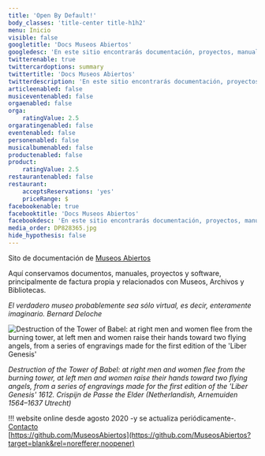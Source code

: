 ```yaml
---
title: 'Open By Default!'
body_classes: 'title-center title-h1h2'
menu: Inicio
visible: false
googletitle: 'Docs Museos Abiertos'
googledesc: 'En este sitio encontrarás documentación, proyectos, manuales y software, principalmente relacionados con Museos, Archivos y Bibliotecas.'
twitterenable: true
twittercardoptions: summary
twittertitle: 'Docs Museos Abiertos'
twitterdescription: 'En este sitio encontrarás documentación, proyectos, manuales y software, principalmente relacionados con Museos, Archivos y Bibliotecas.'
articleenabled: false
musiceventenabled: false
orgaenabled: false
orga:
    ratingValue: 2.5
orgaratingenabled: false
eventenabled: false
personenabled: false
musicalbumenabled: false
productenabled: false
product:
    ratingValue: 2.5
restaurantenabled: false
restaurant:
    acceptsReservations: 'yes'
    priceRange: $
facebookenable: true
facebooktitle: 'Docs Museos Abiertos'
facebookdesc: 'En este sitio encontrarás documentación, proyectos, manuales y software, principalmente relacionados con Museos, Archivos y Bibliotecas.'
media_order: DP828365.jpg
hide_hypothesis: false
---
```


Sito de documentación de [Museos Abiertos](https://museosabiertos.org)

Aquí conservamos documentos, manuales, proyectos y software, principalmente de factura propia y relacionados con Museos, Archivos y Bibliotecas.

<cite>El verdadero museo probablemente sea sólo virtual, es decir, enteramente imaginario. Bernard Deloche</cite>

![Destruction of the Tower of Babel: at right men and women flee from the burning tower, at left men and women raise their hands toward two flying angels, from a series of engravings made for the first edition of the 'Liber Genesis'
](DP828365.jpg)

<cite>Destruction of the Tower of Babel: at right men and women flee from the burning tower, at left men and women raise their hands toward two flying angels, from a series of engravings made for the first edition of the 'Liber Genesis' 1612. Crispijn de Passe the Elder (Netherlandish, Arnemuiden 1564–1637 Utrecht)
</cite>




!!! website online desde agosto 2020 -y se actualiza periódicamente-. 
</br>
<i class="fa fa-envelope fa-2x" aria-hidden="true"></i> [Contacto](mailto:docs@museosabiertos.org)
</br>
<i class="fa fa-github fa-2x" aria-hidden="true"></i> [https://github.com/MuseosAbiertos](https://github.com/MuseosAbiertos?target=blank&rel=norefferer,noopener)


